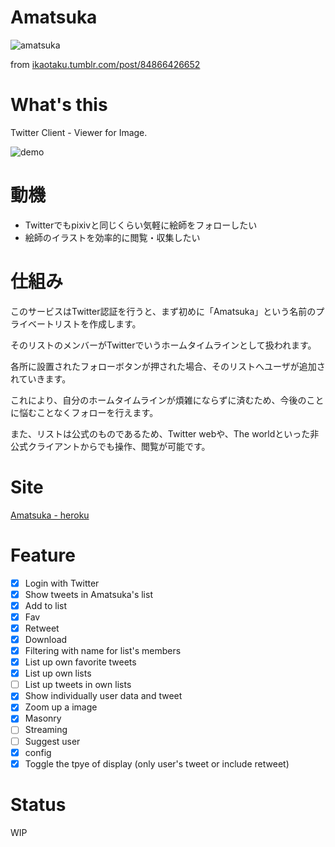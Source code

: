 Amatsuka
=======

![amatsuka](https://38.media.tumblr.com/3249e7c1e5e56fa32ea0d2dc29de3be2/tumblr_n54i8vGyOT1s4qvrdo1_500.gif)

from <a href="http://ikaotaku.tumblr.com/post/84866426652" target="_blank">ikaotaku.tumblr.com/post/84866426652</a>


What's this
========

Twitter Client - Viewer for Image.

![demo](https://dl.dropboxusercontent.com/u/31717228/Amatsuka_ver2.gif)

動機
======

- Twitterでもpixivと同じくらい気軽に絵師をフォローしたい
- 絵師のイラストを効率的に閲覧・収集したい

仕組み
======

このサービスはTwitter認証を行うと、まず初めに「Amatsuka」という名前のプライベートリストを作成します。

そのリストのメンバーがTwitterでいうホームタイムラインとして扱われます。

各所に設置されたフォローボタンが押された場合、そのリストへユーザが追加されていきます。

これにより、自分のホームタイムラインが煩雑にならずに済むため、今後のことに悩むことなくフォローを行えます。

また、リストは公式のものであるため、Twitter webや、The worldといった非公式クライアントからでも操作、閲覧が可能です。

Site
======

<a href="https://amatsuka.herokuapp.com/" target="_blank">Amatsuka - heroku</a>

Feature
======

- [x] Login with Twitter
- [x] Show tweets in Amatsuka's list
- [x] Add to list
- [x] Fav
- [x] Retweet
- [x] Download
- [x] Filtering with name for list's members
- [x] List up own favorite tweets
- [x] List up own lists
- [ ] List up tweets in own lists
- [x] Show individually user data and tweet
- [x] Zoom up a image
- [x] Masonry
- [ ] Streaming
- [ ] Suggest user
- [x] config
- [x] Toggle the tpye of display (only user's tweet or include retweet)

Status
=======

WIP

